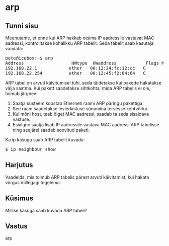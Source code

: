 ﻿# arp

## Tunni sisu

Meenutame, et enne kui ARP hakkab otsima IP aadressile vastavat MAC aadressi, kontrolltakse kohalikku ARP tabelit. Seda tabelit saab kasutaja vaadata:

<pre>
pete@icebox:~$ arp
Address                  HWtype  HWaddress           Flags Mask            Iface
192.168.22.1            ether   00:12:24:fc:12:cc   C                     eth0
192.168.22.254          ether   00:12:45:f2:84:64   C                     eth0
</pre>

ARP tabel on arvuti käivitumisel tühi, seda täidetakse kui pakette hakatakse välja saatma. Kui pakett saadetakse sihtkohta, mida ARP tabelis ei ole, toimub järgnev:

<ol>
<li>Saatja süsteem koostab Etherneti raami ARP päringu pakettiga.</li>
<li>See raam saadetakse leviedastuse sõnumina tervesse kohtvõrku.</li>
<li>Kui mõni host, teab õiget MAC aadressi, saadab ta seda sisaldava vastuse.</li>
<li>Esialgne saatja lisab IP aadressile vastava MAC aadressi ARP tabelisse ning seejärel saadab soovitud paketi.</li>
</ol>

Ka ip käsuga saab ARP tabelit kuvada:

<pre>
$ ip neighbour show
</pre>

## Harjutus

Vaadelda, mis toimub ARP tabelis pärast arvuti käivitamist, kui hakata võrgus millegagi tegelema.

## Küsimus

Millise käsuga saab kuvada ARP tabeli?

## Vastus

arp
